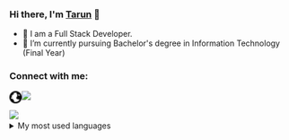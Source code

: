### Hi there, I'm [Tarun] 👋


- 🔭 I am a Full Stack Developer.
- 🌱 I’m currently pursuing Bachelor's degree in Information Technology (Final Year)


### Connect with me:

[<img align="left" width="22px" src="https://raw.githubusercontent.com/iconic/open-iconic/master/svg/globe.svg" />][Tarun]
[<img align="left" width="22px" src="https://cdn.jsdelivr.net/npm/simple-icons@v3/icons/linkedin.svg" />][linkedin]



</br>
</br>


  <img src="https://github-readme-stats.vercel.app/api?username=tarun200999&count_private=true&theme=react&hide_border=0" />


<details>
  <summary>My most used languages</summary>
  
  <img src="https://github-readme-stats.vercel.app/api/top-langs/?username=tarun200999&count_private=true&theme=react&hide_border=1" />
</details>


[Tarun]: https://tarun-c854b.web.app/
[linkedin]: https://www.linkedin.com/in/tarun-459a68171/
